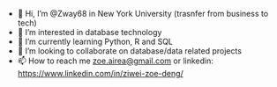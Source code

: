 - 👋 Hi, I’m @Zway68 in New York University (trasnfer from business to tech)
- 👀 I’m interested in database technology
- 🌱 I’m currently learning Python, R and SQL
- 💞️ I’m looking to collaborate on database/data related projects
- 📫 How to reach me zoe.airea@gmail.com or linkedin: https://www.linkedin.com/in/ziwei-zoe-deng/

<!---
Zway68/Zway68 is a ✨ special ✨ repository because its `README.md` (this file) appears on your GitHub profile.
You can click the Preview link to take a look at your changes.
--->
